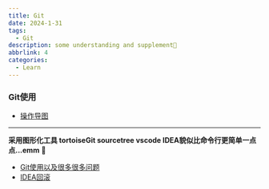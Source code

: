 ```yaml
---
title: Git
date: 2024-1-31
tags:
  - Git
description: some understanding and supplement🐨
abbrlink: 4
categories: 
  - Learn
---
```


### Git使用

* [操作导图](https://pic3.zhimg.com/v2-69597b03ba6afc47776a8c580485e586_r.jpg)

---

**采用图形化工具 tortoiseGit sourcetree vscode IDEA貌似比命令行更简单一点点...emm**
🤔

* [Git使用以及很多很多问题](https://juejin.cn/post/6844904191203213326?searchId=20240131232835AD0B7611A99476C949E7#heading-71)
* [IDEA回滚](https://blog.csdn.net/qq_37883866/article/details/114375872)
